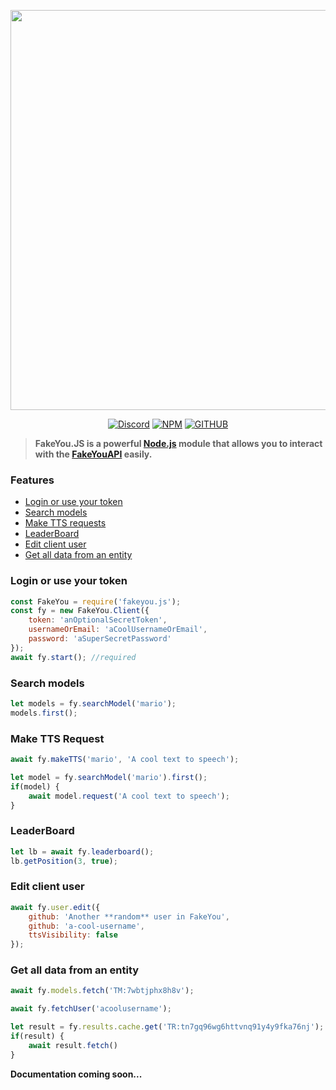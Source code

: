 <div align="center">
    <p><img src="https://user-images.githubusercontent.com/82254221/181195262-bd1ca7bb-9788-4155-acb5-1e5d072436f4.png" width="640"/></p>
	<p><a href="https://discord.gg/H72KFXm"><img src="https://img.shields.io/static/v1?label=DISCORD&message=FakeYou&color=7289da&style=for-the-badge" alt="Discord" /></a> <a href="https://www.npmjs.com/package/fakeyou.js"><img src="https://img.shields.io/npm/v/fakeyou.js?label=NPM&color=red&style=for-the-badge" alt="NPM" /></a> <a href="https://github.com/leunamcrack/fakeyou.js"><img src="https://img.shields.io/github/license/leunamcrack/fakeyou.js?style=for-the-badge" alt="GITHUB" /></a>
	</p>
</div>

> **FakeYou.JS is a powerful [Node.js](https://nodejs.org) module that allows you to interact with the [FakeYouAPI](https://docs.fakeyou.com) easily.**

### Features
* [Login or use your token](#login-or-use-your-token)
* [Search models](#search-models)
* [Make TTS requests](#make-tts-request)
* [LeaderBoard](#leaderboard)
* [Edit client user](#edit-client-user)
* [Get all data from an entity](#get-all-data-from-an-entity)

### Login or use your token
```js
const FakeYou = require('fakeyou.js');
const fy = new FakeYou.Client({
    token: 'anOptionalSecretToken',
    usernameOrEmail: 'aCoolUsernameOrEmail',
    password: 'aSuperSecretPassword'
});
await fy.start(); //required
```

### Search models
```js
let models = fy.searchModel('mario');
models.first();
```

### Make TTS Request
```js
await fy.makeTTS('mario', 'A cool text to speech');

let model = fy.searchModel('mario').first();
if(model) {
    await model.request('A cool text to speech');
}
```

### LeaderBoard
```js
let lb = await fy.leaderboard();
lb.getPosition(3, true);
```

### Edit client user
```js
await fy.user.edit({
    github: 'Another **random** user in FakeYou',
    github: 'a-cool-username',
    ttsVisibility: false
});
```

### Get all data from an entity
```js
await fy.models.fetch('TM:7wbtjphx8h8v');

await fy.fetchUser('acoolusername');

let result = fy.results.cache.get('TR:tn7gq96wg6httvnq91y4y9fka76nj');
if(result) {
    await result.fetch()
}
```

**Documentation coming soon...**
